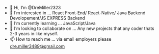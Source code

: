 - 👋 Hi, I’m @DreMiller2323
- 👀 I’m interested in ... React Front-End/ React-Native/ Java Backend Devolopement/JS EXPRESS Backend
- 🌱 I’m currently learning ...  JavaScript/Java
- 💞️ I’m looking to collaborate on ... Any new projects that any coder thats 2-3 years in like myself. 
- 📫 How to reach me ... via email employers please dre.miller3489@gmail.com  

<!---
DreMiller2323/DreMiller2323 is a ✨ special ✨ repository because its `README.md` (this file) appears on your GitHub profile.
You can click the Preview link to take a look at your changes.
--->
